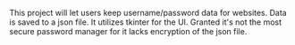 This project will let users keep username/password data for websites. Data is saved to a json file. It utilizes tkinter for the UI. 
Granted it's not the most secure password manager for it lacks encryption of the json file.
